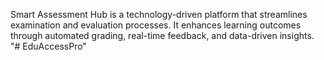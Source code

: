 Smart Assessment Hub is a technology-driven platform that streamlines examination and evaluation processes. It enhances learning outcomes through automated grading, real-time feedback, and data-driven insights.
"# EduAccessPro" 
